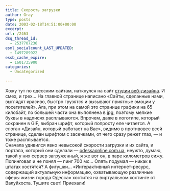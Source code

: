 ```yaml
---
title: Скорость загрузки
author: Gray
type: posts
date: 2003-02-18T14:51:00+00:00
excerpt:
url: /2463
dsq_thread_id:
  - 2537707236
esml_socialcount_LAST_UPDATED:
  - 1497289922
essb_cache_expire:
  - 1601735900
categories:
  - Uncategorized

---
```








Хожу тут по одесским сайтам, наткнулся на сайт <a href="http://www.artadmires.com/" target="_blank">студии веб-дизайна</a>. И смех, и грех&#8230; На главной странице написано &#171;Сайты, сделанные нами, выглядят красиво, быстро грузятся и вызывают приятные эмоции у посетителей&#187;. Ага, при этом на самой это странице графики на 65 килобайт, по большей части она выполнена в jpg, поэтому мелкие буквы в надписях расплываются. Впрочем, даже в логотипе, который сохранен в GIF, выбран шрифт, который попросту еле читается. А слоган &#171;Дизайн, который работает на Вас&#187;, видимо в противовес всей странице, сделан шрифтом с засечками, от чего сразу режет глаз, &#8212; и тоже расплывается.  
Сначала удивился явно невысокой скорости загрузки и их сайта, и портала, который они сделали &#8212; <a href="http://www.odessaonline.com.ua/" target="_blank">odessaonline.com.ua</a>, неужто, думаю, такой у них сервер загруженный, я же вот он, в паре километров сижу. Попинговал и не понял &#8212; пинг 700 мс&#8230; Опять подумал &#8212; никак в штатах хостятся? А фигушки&#8230; &#171;Интерактивный интернет-ресурс, содержащий актуальную информацию, охватывающую различные сферы жизни города Одесса&#187; хостится на виртуальном хостинге от Валуйхоста. Тушите свет! Приехали!